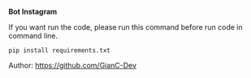 **Bot Instagram**

If you want run the code, please run this command before run code in command line.

`pip install requirements.txt`

Author: https://github.com/GianC-Dev